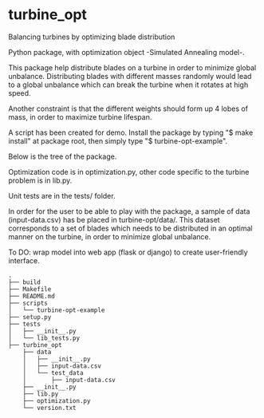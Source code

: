 # turbine_opt

Balancing turbines by optimizing blade distribution

Python package, with optimization object -Simulated Annealing model-.

This package help distribute blades on a turbine in order to minimize global
unbalance. Distributing blades with different masses randomly would lead
to a global unbalance which can break the turbine when it rotates at high
 speed.

Another constraint is that the different weights should form up 4 lobes of
mass, in order to maximize turbine lifespan.

A script has been created for demo. Install the package by typing
 "$ make install" at package root, then simply type "$ turbine-opt-example".

Below is the tree of the package. 

Optimization code is in optimization.py, other code specific to the
turbine problem is in lib.py.

Unit tests are in the tests/ folder.

In order for the user to be able to play with the package, a sample of data
(input-data.csv) has be placed in turbine-opt/data/. This dataset
corresponds to a set of blades which needs to be distributed in an optimal
manner on the turbine, in order to minimize global unbalance.

To DO: wrap model into web app (flask or django) to create user-friendly interface.


```
.
├── build
├── Makefile
├── README.md
├── scripts
│   └── turbine-opt-example
├── setup.py
├── tests
│   ├── __init__.py
│   └── lib_tests.py
├── turbine_opt
    ├── data
    │   ├── __init__.py
    │   ├── input-data.csv
    │   └── test_data
    │       ├── input-data.csv
    ├── __init__.py
    ├── lib.py
    ├── optimization.py
    └── version.txt

```
